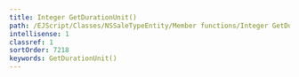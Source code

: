 ```yaml
---
title: Integer GetDurationUnit()
path: /EJScript/Classes/NSSaleTypeEntity/Member functions/Integer GetDurationUnit()
intellisense: 1
classref: 1
sortOrder: 7218
keywords: GetDurationUnit()
---
```





